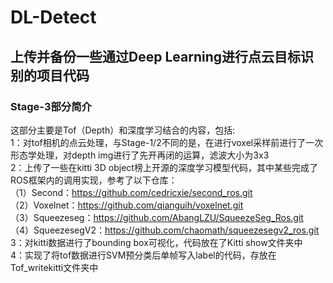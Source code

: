 # DL-Detect
## 上传并备份一些通过Deep Learning进行点云目标识别的项目代码
### Stage-3部分简介
这部分主要是Tof（Depth）和深度学习结合的内容，包括:<br>
1：对tof相机的点云处理，与Stage-1/2不同的是，在进行voxel采样前进行了一次形态学处理，对depth img进行了先开再闭的运算，滤波大小为3x3<br>
2：上传了一些在kitti 3D object榜上开源的深度学习模型代码，其中某些完成了ROS框架内的调用实现，参考了以下仓库：<br>
（1）Second：https://github.com/cedricxie/second_ros.git<br>
（2）Voxelnet：https://github.com/qianguih/voxelnet.git<br>
（3）Squeezeseg：https://github.com/AbangLZU/SqueezeSeg_Ros.git<br>
（4）SqueezesegV2：https://github.com/chaomath/squeezesegv2_ros.git<br>
3：对kitti数据进行了bounding box可视化，代码放在了Kitti show文件夹中<br>
4：实现了将tof数据进行SVM预分类后单帧写入label的代码，存放在Tof_writekitti文件夹中<br>
